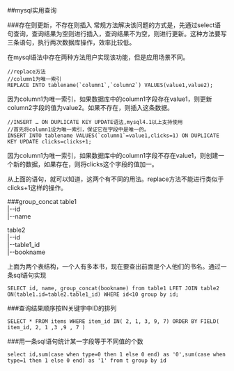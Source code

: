 ##mysql实用查询

###存在则更新，不存在则插入
常规方法解决该问题的方式是，先通过select语句查询，查询结果为空则进行插入，查询结果不为空，则进行更新。这种方法要写三条语句，执行两次数据库操作，效率比较低。

在mysql语法中存在两种方法用户实现该功能，但是应用场景不同。

```mysql
//replace方法
//column1为唯一索引
REPLACE INTO tablename(`column1`,`column2`) VALUES(value1,value2);
```
因为column1为唯一索引，如果数据库中的column1字段存在value1，则更新column2字段的值为value2。如果不存在，则插入这条数据。

```mysql
//INSERT … ON DUPLICATE KEY UPDATE语法,mysql4.1以上支持使用
//首先将column1设为唯一索引，保证它在字段中是唯一的。
INSERT INTO tablename VALUES(`column1`=value1,clicks=1) ON DUPLICATE KEY UPDATE clicks=clicks+1;
```
因为column1为唯一索引，如果数据库中的column1字段不存在value1，则创建一个新的数据，如果存在，则将clicks这个字段的值加一。

从上面的语句，就可以知道，这两个有不同的用法。replace方法不能进行类似于clicks+1这样的操作。

###group_concat
table1  
|--id  
|--name  

table2  
|--id  
|--table1_id  
|--bookname  

上面为两个表结构，一个人有多本书，现在要查出前面是个人他们的书名。通过一条sql语句实现

```mysql
SELECT id, name, group_concat(bookname) from table1 LFET JOIN table2 ON(table1.id=table2.table1_id) WHERE id<10 group by id;
```

###查询结果顺序按IN关键字中ID的排列

```mysql
SELECT * FROM items WHERE item_id IN( 2, 1, 3, 9, 7) ORDER BY FIELD( item_id, 2, 1 ,3 ,9 , 7 )
```

###用一条sql语句统计某一字段等于不同值的个数

```mysql
select id,sum(case when type=0 then 1 else 0 end) as '0',sum(case when type=1 then 1 else 0 end) as '1' from t group by id
```
